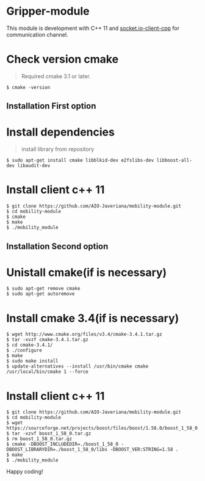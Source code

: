 # Gripper-module

This module is development with C++ 11 and [socket.io-client-cpp](https://github.com/socketio/socket.io-client-cpp) for communication channel.
# Check version cmake
> Required cmake 3.1 or later.

    $ cmake -version

## Installation First option

# Install dependencies    
> install library from repository

    $ sudo apt-get install cmake libblkid-dev e2fslibs-dev libboost-all-dev libaudit-dev
    
# Install client c++ 11
    $ git clone https://github.com/AIO-Javeriana/mobility-module.git
    $ cd mobility-module
    $ cmake
    $ make
    $ ./mobility_module

## Installation Second option

# Unistall cmake(if is necessary) 
    $ sudo apt-get remove cmake
    $ sudo apt-get autoremove
# Install cmake 3.4(if is necessary)
    $ wget http://www.cmake.org/files/v3.4/cmake-3.4.1.tar.gz 
    $ tar -xvzf cmake-3.4.1.tar.gz 
    $ cd cmake-3.4.1/ 
    $ ./configure 
    $ make 
    $ sudo make install
    $ update-alternatives --install /usr/bin/cmake cmake /usr/local/bin/cmake 1 --force

# Install client c++ 11
	
    $ git clone https://github.com/AIO-Javeriana/mobility-module.git
    $ cd mobility-module
    $ wget https://sourceforge.net/projects/boost/files/boost/1.58.0/boost_1_58_0.tar.gz
    $ tar -xzvf boost_1_58_0.tar.gz
    $ rm boost_1_58_0.tar.gz
    $ cmake -DBOOST_INCLUDEDIR=./boost_1_58_0 -DBOOST_LIBRARYDIR=./boost_1_58_0/libs -DBOOST_VER:STRING=1.58 .
    $ make
    $ ./mobility_module

Happy coding!


